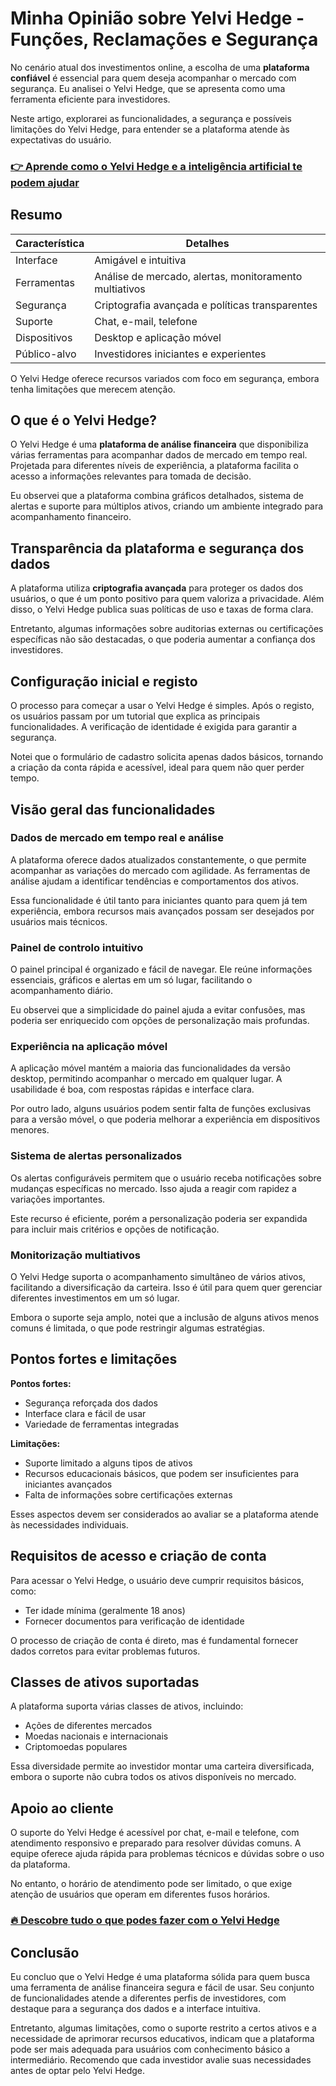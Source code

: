 # Minha Opinião sobre Yelvi Hedge  - Funções, Reclamações e Segurança
 

No cenário atual dos investimentos online, a escolha de uma **plataforma confiável** é essencial para quem deseja acompanhar o mercado com segurança. Eu analisei o Yelvi Hedge, que se apresenta como uma ferramenta eficiente para investidores.

Neste artigo, explorarei as funcionalidades, a segurança e possíveis limitações do Yelvi Hedge, para entender se a plataforma atende às expectativas do usuário.

### [👉 Aprende como o Yelvi Hedge e a inteligência artificial te podem ajudar](https://tinyurl.com/2dzcj962)
## Resumo

| Característica           | Detalhes                                       |
|-------------------------|------------------------------------------------|
| Interface               | Amigável e intuitiva                            |
| Ferramentas             | Análise de mercado, alertas, monitoramento multiativos |
| Segurança               | Criptografia avançada e políticas transparentes |
| Suporte                 | Chat, e-mail, telefone                          |
| Dispositivos            | Desktop e aplicação móvel                       |
| Público-alvo            | Investidores iniciantes e experientes           |

O Yelvi Hedge oferece recursos variados com foco em segurança, embora tenha limitações que merecem atenção.

## O que é o Yelvi Hedge?

O Yelvi Hedge é uma **plataforma de análise financeira** que disponibiliza várias ferramentas para acompanhar dados de mercado em tempo real. Projetada para diferentes níveis de experiência, a plataforma facilita o acesso a informações relevantes para tomada de decisão.

Eu observei que a plataforma combina gráficos detalhados, sistema de alertas e suporte para múltiplos ativos, criando um ambiente integrado para acompanhamento financeiro.

## Transparência da plataforma e segurança dos dados

A plataforma utiliza **criptografia avançada** para proteger os dados dos usuários, o que é um ponto positivo para quem valoriza a privacidade. Além disso, o Yelvi Hedge publica suas políticas de uso e taxas de forma clara.

Entretanto, algumas informações sobre auditorias externas ou certificações específicas não são destacadas, o que poderia aumentar a confiança dos investidores.

## Configuração inicial e registo

O processo para começar a usar o Yelvi Hedge é simples. Após o registo, os usuários passam por um tutorial que explica as principais funcionalidades. A verificação de identidade é exigida para garantir a segurança.

Notei que o formulário de cadastro solicita apenas dados básicos, tornando a criação da conta rápida e acessível, ideal para quem não quer perder tempo.

## Visão geral das funcionalidades

### Dados de mercado em tempo real e análise

A plataforma oferece dados atualizados constantemente, o que permite acompanhar as variações do mercado com agilidade. As ferramentas de análise ajudam a identificar tendências e comportamentos dos ativos.

Essa funcionalidade é útil tanto para iniciantes quanto para quem já tem experiência, embora recursos mais avançados possam ser desejados por usuários mais técnicos.

### Painel de controlo intuitivo

O painel principal é organizado e fácil de navegar. Ele reúne informações essenciais, gráficos e alertas em um só lugar, facilitando o acompanhamento diário.

Eu observei que a simplicidade do painel ajuda a evitar confusões, mas poderia ser enriquecido com opções de personalização mais profundas.

### Experiência na aplicação móvel

A aplicação móvel mantém a maioria das funcionalidades da versão desktop, permitindo acompanhar o mercado em qualquer lugar. A usabilidade é boa, com respostas rápidas e interface clara.

Por outro lado, alguns usuários podem sentir falta de funções exclusivas para a versão móvel, o que poderia melhorar a experiência em dispositivos menores.

### Sistema de alertas personalizados

Os alertas configuráveis permitem que o usuário receba notificações sobre mudanças específicas no mercado. Isso ajuda a reagir com rapidez a variações importantes.

Este recurso é eficiente, porém a personalização poderia ser expandida para incluir mais critérios e opções de notificação.

### Monitorização multiativos

O Yelvi Hedge suporta o acompanhamento simultâneo de vários ativos, facilitando a diversificação da carteira. Isso é útil para quem quer gerenciar diferentes investimentos em um só lugar.

Embora o suporte seja amplo, notei que a inclusão de alguns ativos menos comuns é limitada, o que pode restringir algumas estratégias.

## Pontos fortes e limitações

**Pontos fortes:**

- Segurança reforçada dos dados  
- Interface clara e fácil de usar  
- Variedade de ferramentas integradas  

**Limitações:**

- Suporte limitado a alguns tipos de ativos  
- Recursos educacionais básicos, que podem ser insuficientes para iniciantes avançados  
- Falta de informações sobre certificações externas  

Esses aspectos devem ser considerados ao avaliar se a plataforma atende às necessidades individuais.

## Requisitos de acesso e criação de conta

Para acessar o Yelvi Hedge, o usuário deve cumprir requisitos básicos, como:

- Ter idade mínima (geralmente 18 anos)  
- Fornecer documentos para verificação de identidade  

O processo de criação de conta é direto, mas é fundamental fornecer dados corretos para evitar problemas futuros.

## Classes de ativos suportadas

A plataforma suporta várias classes de ativos, incluindo:

- Ações de diferentes mercados  
- Moedas nacionais e internacionais  
- Criptomoedas populares  

Essa diversidade permite ao investidor montar uma carteira diversificada, embora o suporte não cubra todos os ativos disponíveis no mercado.

## Apoio ao cliente

O suporte do Yelvi Hedge é acessível por chat, e-mail e telefone, com atendimento responsivo e preparado para resolver dúvidas comuns. A equipe oferece ajuda rápida para problemas técnicos e dúvidas sobre o uso da plataforma.

No entanto, o horário de atendimento pode ser limitado, o que exige atenção de usuários que operam em diferentes fusos horários.

### [🔥 Descobre tudo o que podes fazer com o Yelvi Hedge](https://tinyurl.com/2dzcj962)
## Conclusão

Eu concluo que o Yelvi Hedge é uma plataforma sólida para quem busca uma ferramenta de análise financeira segura e fácil de usar. Seu conjunto de funcionalidades atende a diferentes perfis de investidores, com destaque para a segurança dos dados e a interface intuitiva.

Entretanto, algumas limitações, como o suporte restrito a certos ativos e a necessidade de aprimorar recursos educativos, indicam que a plataforma pode ser mais adequada para usuários com conhecimento básico a intermediário. Recomendo que cada investidor avalie suas necessidades antes de optar pelo Yelvi Hedge.